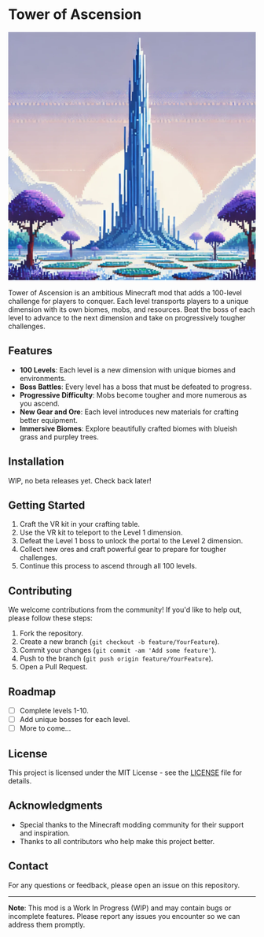 # Tower of Ascension

![Tower of Ascension Logo](./logo.png)

Tower of Ascension is an ambitious Minecraft mod that adds a 100-level challenge for players to conquer. Each level transports players to a unique dimension with its own biomes, mobs, and resources. Beat the boss of each level to advance to the next dimension and take on progressively tougher challenges.

## Features

- **100 Levels**: Each level is a new dimension with unique biomes and environments.
- **Boss Battles**: Every level has a boss that must be defeated to progress.
- **Progressive Difficulty**: Mobs become tougher and more numerous as you ascend.
- **New Gear and Ore**: Each level introduces new materials for crafting better equipment.
- **Immersive Biomes**: Explore beautifully crafted biomes with blueish grass and purpley trees.

## Installation

WIP, no beta releases yet. Check back later!

## Getting Started

1. Craft the VR kit in your crafting table.
2. Use the VR kit to teleport to the Level 1 dimension.
3. Defeat the Level 1 boss to unlock the portal to the Level 2 dimension.
4. Collect new ores and craft powerful gear to prepare for tougher challenges.
5. Continue this process to ascend through all 100 levels.

## Contributing

We welcome contributions from the community! If you'd like to help out, please follow these steps:

1. Fork the repository.
2. Create a new branch (`git checkout -b feature/YourFeature`).
3. Commit your changes (`git commit -am 'Add some feature'`).
4. Push to the branch (`git push origin feature/YourFeature`).
5. Open a Pull Request.

## Roadmap

- [ ] Complete levels 1-10.
- [ ] Add unique bosses for each level.
- [ ] More to come...

## License

This project is licensed under the MIT License - see the [LICENSE](LICENSE) file for details.

## Acknowledgments

- Special thanks to the Minecraft modding community for their support and inspiration.
- Thanks to all contributors who help make this project better.

## Contact

For any questions or feedback, please open an issue on this repository.

---

**Note**: This mod is a Work In Progress (WIP) and may contain bugs or incomplete features. Please report any issues you encounter so we can address them promptly.
